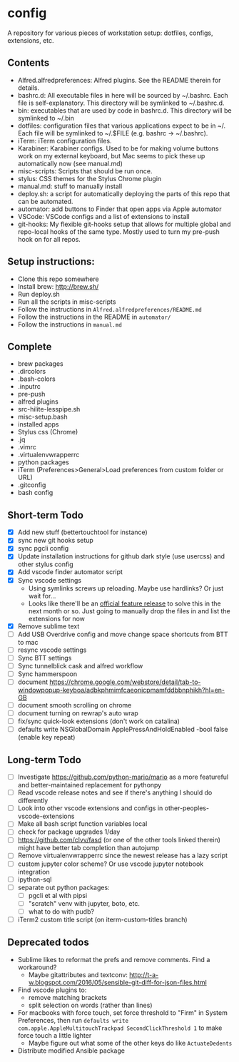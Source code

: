 # config
A repository for various pieces of workstation setup: dotfiles, configs, extensions, etc.

## Contents
* Alfred.alfredpreferences: Alfred plugins. See the README therein for details.
* bashrc.d: All executable files in here will be sourced by ~/.bashrc. Each file is
  self-explanatory. This directory will be symlinked to ~/.bashrc.d.
* bin: executables that are used by code in bashrc.d. This directory will be
  symlinked to ~/.bin
* dotfiles: configuration files that various applications expect to be in ~/. Each
  file will be symlinked to ~/.$FILE (e.g. bashrc -> ~/.bashrc).
* iTerm: iTerm configuration files.
* Karabiner: Karabiner configs. Used to be for making volume buttons work on my external keyboard, but
  Mac seems to pick these up automatically now (see manual.md)
* misc-scripts: Scripts that should be run once.
* stylus: CSS themes for the Stylus Chrome plugin
* manual.md: stuff to manually install
* deploy.sh: a script for automatically deploying the parts of this repo that can be automated.
* automator: add buttons to Finder that open apps via Apple automator
* VSCode: VSCode configs and a list of extensions to install
* git-hooks: My flexible git-hooks setup that allows for multiple global and repo-local hooks of the
  same type. Mostly used to turn my pre-push hook on for all repos.

## Setup instructions:
* Clone this repo somewhere
* Install brew: <http://brew.sh/>
* Run deploy.sh
* Run all the scripts in misc-scripts
* Follow the instructions in `Alfred.alfredpreferences/README.md`
* Follow the instructions in the README in `automator/`
* Follow the instructions in `manual.md`

## Complete
* brew packages
* .dircolors
* .bash-colors
* .inputrc
* pre-push
* alfred plugins
* src-hilite-lesspipe.sh
* misc-setup.bash
* installed apps
* Stylus css (Chrome)
* .jq
* .vimrc
* .virtualenvwrapperrc
* python packages
* iTerm (Preferences>General>Load preferences from custom folder or URL)
* .gitconfig
* bash config

## Short-term Todo
* [x] Add new stuff (bettertouchtool for instance)
* [x] sync new git hooks setup
* [x] sync pgcli config
* [x] Update installation instructions for github dark style (use usercss) and other stylus config
* [x] Add vscode finder automator script
* [x] Sync vscode settings
  * Using symlinks screws up reloading. Maybe use hardlinks? Or just wait for...
  * Looks like there'll be an [official feature release](https://github.com/microsoft/vscode/labels/settings-sync) to solve    this in the next month or so. Just going to manually drop the files in and list the extensions for now
* [x] Remove sublime text
* [ ] Add USB Overdrive config and move change space shortcuts from BTT to mac
* [ ] resync vscode settings
* [ ] Sync BTT settings
* [ ] Sync tunnelblick cask and alfred workflow
* [ ] Sync hammerspoon
* [ ] document https://chrome.google.com/webstore/detail/tab-to-windowpopup-keyboa/adbkphmimfcaeonicpmamfddbbnphikh?hl=en-GB
* [ ] document smooth scrolling on chrome
* [ ] document turning on rewrap's auto wrap
* [ ] fix/sync quick-look extensions (don't work on catalina)
* [ ] defaults write NSGlobalDomain ApplePressAndHoldEnabled -bool false (enable key repeat)

## Long-term Todo
* [ ] Investigate https://github.com/python-mario/mario as a more featureful and better-maintained replacement for pythonpy
* [ ] Read vscode release notes and see if there's anything I should do differently
* [ ] Look into other vscode extensions and configs in other-peoples-vscode-extensions
* [ ] Make all bash script function variables local
* [ ] check for package upgrades 1/day
* [ ] https://github.com/clvv/fasd (or one of the other tools linked therein) might have better tab completion than autojump
* [ ] Remove virtualenvwrapperrc since the newest release has a lazy script
* [ ] custom jupyter color scheme? Or use vscode jupyter notebook integration
* [ ] ipython-sql
* [ ] separate out python packages:
  * [ ] pgcli et al with pipsi
  * [ ] "scratch" venv with jupyter, boto, etc.
  * [ ] what to do with pudb?
* [ ] iTerm2 custom title script (on iterm-custom-titles branch)

## Deprecated todos
* Sublime likes to reformat the prefs and remove comments. Find a workaround?
  * Maybe gitattributes and textconv: http://t-a-w.blogspot.com/2016/05/sensible-git-diff-for-json-files.html
* Find vscode plugins to:
  * remove matching brackets
  * split selection on words (rather than lines)
* For macbooks with force touch, set force threshold to "Firm" in System Preferences, then run `defaults write com.apple.AppleMultitouchTrackpad SecondClickThreshold 1` to make force touch a little lighter
  * Maybe figure out what some of the other keys do like `ActuateDedents`
* Distribute modified Ansible package
